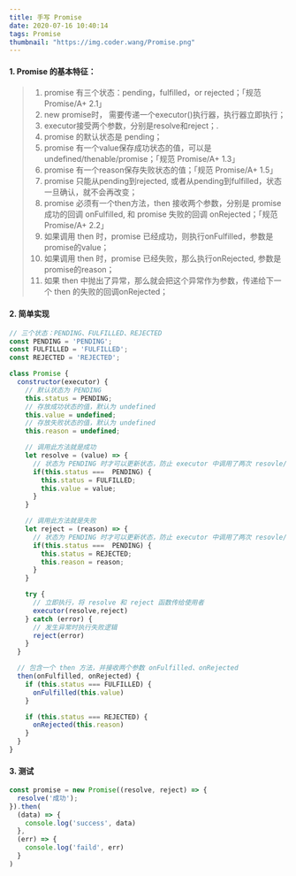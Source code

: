 ```yaml
---
title: 手写 Promise
date: 2020-07-16 10:40:14
tags: Promise
thumbnail: "https://img.coder.wang/Promise.png"
---
```


#### 1. Promise 的基本特征：

> 1. promise 有三个状态：pending，fulfilled，or rejected；「规范 Promise/A+ 2.1」
> 2. new promise时， 需要传递一个executor()执行器，执行器立即执行；
> 3. executor接受两个参数，分别是resolve和reject；.
> 4. promise  的默认状态是 pending；
> 5. promise 有一个value保存成功状态的值，可以是undefined/thenable/promise；「规范 Promise/A+ 1.3」
> 6. promise 有一个reason保存失败状态的值；「规范 Promise/A+ 1.5」
> 7. promise 只能从pending到rejected, 或者从pending到fulfilled，状态一旦确认，就不会再改变；
> 8. promise 必须有一个then方法，then 接收两个参数，分别是 promise 成功的回调 onFulfilled, 和 promise 失败的回调 onRejected；「规范 Promise/A+ 2.2」
> 9. 如果调用 then 时，promise 已经成功，则执行onFulfilled，参数是promise的value；
> 10. 如果调用 then 时，promise 已经失败，那么执行onRejected, 参数是promise的reason；
> 11. 如果 then 中抛出了异常，那么就会把这个异常作为参数，传递给下一个 then 的失败的回调onRejected；

<!-- more -->

#### 2. 简单实现

```js
// 三个状态：PENDING、FULFILLED、REJECTED
const PENDING = 'PENDING';
const FULFILLED = 'FULFILLED';
const REJECTED = 'REJECTED';

class Promise {
  constructor(executor) {
    // 默认状态为 PENDING
    this.status = PENDING;
    // 存放成功状态的值，默认为 undefined
    this.value = undefined;
    // 存放失败状态的值，默认为 undefined
    this.reason = undefined;

    // 调用此方法就是成功
    let resolve = (value) => {
      // 状态为 PENDING 时才可以更新状态，防止 executor 中调用了两次 resovle/reject 方法
      if(this.status ===  PENDING) {
        this.status = FULFILLED;
        this.value = value;
      }
    } 

    // 调用此方法就是失败
    let reject = (reason) => {
      // 状态为 PENDING 时才可以更新状态，防止 executor 中调用了两次 resovle/reject 方法
      if(this.status ===  PENDING) {
        this.status = REJECTED;
        this.reason = reason;
      }
    }

    try {
      // 立即执行，将 resolve 和 reject 函数传给使用者  
      executor(resolve,reject)
    } catch (error) {
      // 发生异常时执行失败逻辑
      reject(error)
    }
  }

  // 包含一个 then 方法，并接收两个参数 onFulfilled、onRejected
  then(onFulfilled, onRejected) {
    if (this.status === FULFILLED) {
      onFulfilled(this.value)
    }

    if (this.status === REJECTED) {
      onRejected(this.reason)
    }
  }
}

```

#### 3. 测试

```js
const promise = new Promise((resolve, reject) => {
  resolve('成功');
}).then(
  (data) => {
    console.log('success', data)
  },
  (err) => {
    console.log('faild', err)
  }
)
```